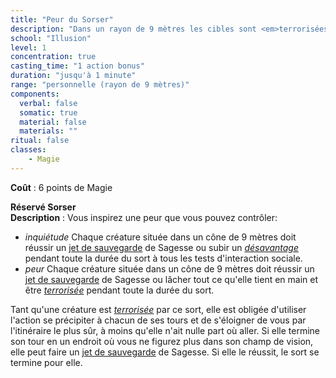 ```yaml
---
title: "Peur du Sorser"
description: "Dans un rayon de 9 mètres les cibles sont <em>terrorisées</em> et fuient."
school: "Illusion"
level: 1
concentration: true
casting_time: "1 action bonus"
duration: "jusqu'à 1 minute"
range: "personnelle (rayon de 9 mètres)"
components:
  verbal: false
  somatic: true
  material: false
  materials: ""
ritual: false
classes:
    - Magie
---
```

**Coût** : 6 points de Magie  

**Réservé Sorser**  
**Description** : Vous inspirez une peur que vous pouvez contrôler:   
- *inquiétude* Chaque créature située dans un cône de 9 mètres doit réussir un [jet de sauvegarde](/utiliser-les-caracteristiques/#jets-de-sauvegarde) de Sagesse ou subir un [_désavantage_](/utiliser-les-caracteristiques/#avantage-et-desavantage) pendant toute la durée du sort à tous les tests d'interaction sociale.
- *peur* Chaque créature située dans un cône de 9 mètres doit réussir un [jet de sauvegarde](/utiliser-les-caracteristiques/#jets-de-sauvegarde) de Sagesse ou lâcher tout ce qu'elle tient en main et être [_terrorisée_](/gerer-la-sante-du-personnage/#terrorise) pendant toute la durée du sort.

Tant qu'une créature est [_terrorisée_](/gerer-la-sante-du-personnage/#terrorise) par ce sort, elle est obligée d'utiliser l'action se précipiter à chacun de ses tours et de s'éloigner de vous par l'itinéraire le plus sûr, à moins qu'elle n'ait nulle part où aller. Si elle termine son tour en un endroit où vous ne figurez plus dans son champ de vision, elle peut faire un [jet de sauvegarde](/utiliser-les-caracteristiques/#jets-de-sauvegarde) de Sagesse. Si elle le réussit, le sort se termine pour elle.
